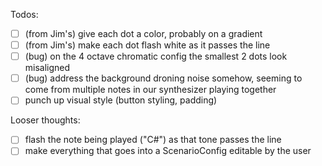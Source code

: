 Todos:
- [ ] (from Jim's) give each dot a color, probably on a gradient
- [ ] (from Jim's) make each dot flash white as it passes the line
- [ ] (bug) on the 4 octave chromatic config the smallest 2 dots look misaligned
- [ ] (bug) address the background droning noise somehow, seeming to come from multiple notes in our synthesizer playing together
- [ ] punch up visual style (button styling, padding)

Looser thoughts:
- [ ] flash the note being played ("C#") as that tone passes the line
- [ ] make everything that goes into a ScenarioConfig editable by the user
